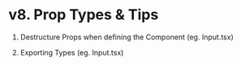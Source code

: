 # v8. Prop Types & Tips

1. Destructure Props when defining the Component
(eg. Input.tsx)

2. Exporting Types
(eg. Input.tsx)

